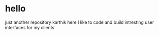 # hello
just another repository 
karthik here 
I like to code and build intresting user interfaces for my clients 
